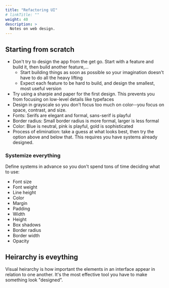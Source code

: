 ```yaml
---
title: "Refactoring UI"
# linkTitle: ""
weight: 40
description: >
  Notes on web design.
---
```


## Starting from scratch

- Don't try to design the app from the get go. Start with a feature and build it, then build another feature,...
  - Start building things as soon as possible so your imagination doesn't have to do all the heavy lifting
  - Expect each feature to be hard to build, and design the smallest, most useful version
- Try using a sharpie and paper for the first design. This prevents you from focusing on low-level details like typefaces
- Design in grayscale so you don't focus too much on color--you focus on space, contrast, and size.
- Fonts: Serifs are elegant and formal, sans-serif is playful
- Border radius: Small border radius is more formal, larger is less formal
- Color: Blue is neutral, pink is playful, gold is sophisticated
- Process of elimination: take a guess at what looks best, then try the option above and below that. This requires you have systems already designed.

### Systemize everything

Define systems in advance so you don't spend tons of time deciding what to use:

- Font size
- Font weight
- Line height
- Color
- Margin
- Padding
- Width
- Height
- Box shadows
- Border radius
- Border width
- Opacity

## Heirarchy is eveything

Visual heirarchy is how important the elements in an interface appear in relation to one another. It's the most effective tool you have to make something look "designed".